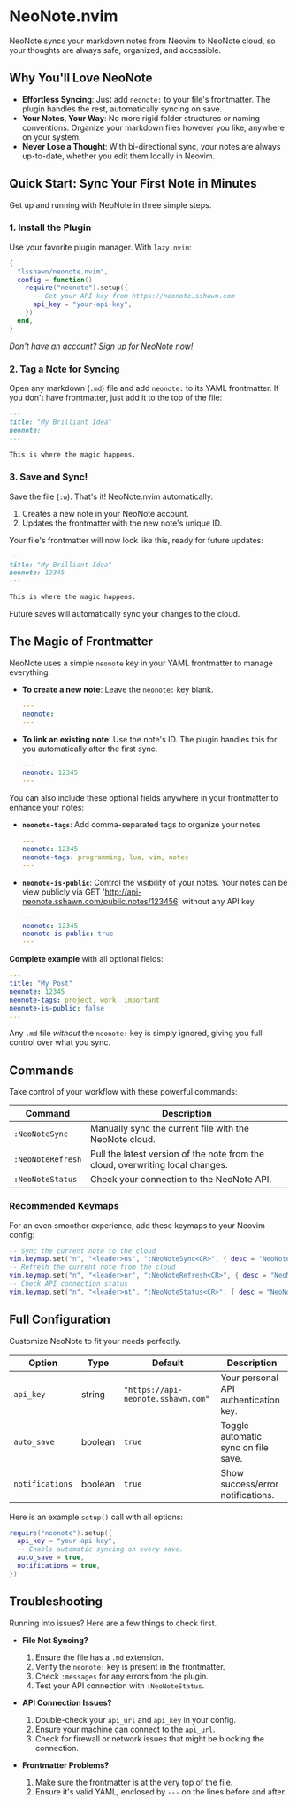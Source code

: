 # NeoNote.nvim

NeoNote syncs your markdown notes from Neovim to NeoNote cloud, so your thoughts are always safe, organized, and accessible.

<!-- Optional: Add a cool GIF of the plugin in action here! -->

## Why You'll Love NeoNote

- **Effortless Syncing**: Just add `neonote:` to your file's frontmatter. The plugin handles the rest, automatically syncing on save.
- **Your Notes, Your Way**: No more rigid folder structures or naming conventions. Organize your markdown files however you like, anywhere on your system.
- **Never Lose a Thought**: With bi-directional sync, your notes are always up-to-date, whether you edit them locally in Neovim.

## Quick Start: Sync Your First Note in Minutes

Get up and running with NeoNote in three simple steps.

### 1. Install the Plugin

Use your favorite plugin manager. With `lazy.nvim`:

```lua
{
  "lsshawn/neonote.nvim",
  config = function()
    require("neonote").setup({
      -- Get your API key from https://neonote.sshawn.com
      api_key = "your-api-key",
    })
  end,
}
```

*Don't have an account? [Sign up for NeoNote now!](https://neonote.sshawn.com)*

### 2. Tag a Note for Syncing

Open any markdown (`.md`) file and add `neonote:` to its YAML frontmatter. If you don't have frontmatter, just add it to the top of the file:

```markdown
---
title: "My Brilliant Idea"
neonote:
---

This is where the magic happens.
```

### 3. Save and Sync!

Save the file (`:w`). That's it! NeoNote.nvim automatically:
1. Creates a new note in your NeoNote account.
2. Updates the frontmatter with the new note's unique ID.

Your file's frontmatter will now look like this, ready for future updates:

```markdown
---
title: "My Brilliant Idea"
neonote: 12345
---

This is where the magic happens.
```

Future saves will automatically sync your changes to the cloud.

## The Magic of Frontmatter

NeoNote uses a simple `neonote` key in your YAML frontmatter to manage everything.

- **To create a new note**: Leave the `neonote:` key blank.
  ```yaml
  ---
  neonote:
  ---
  ```
- **To link an existing note**: Use the note's ID. The plugin handles this for you automatically after the first sync.
  ```yaml
  ---
  neonote: 12345
  ---
  ```

You can also include these optional fields anywhere in your frontmatter to enhance your notes:

- **`neonote-tags`**: Add comma-separated tags to organize your notes
  ```yaml
  ---
  neonote: 12345
  neonote-tags: programming, lua, vim, notes
  ---
  ```

- **`neonote-is-public`**: Control the visibility of your notes. Your notes can be view publicly via GET 'http://api-neonote.sshawn.com/public.notes/123456' without any API key.
  ```yaml
  ---
  neonote: 12345
  neonote-is-public: true
  ---
  ```

**Complete example** with all optional fields:
```yaml
---
title: "My Post"
neonote: 12345  
neonote-tags: project, work, important
neonote-is-public: false
---
```

Any `.md` file *without* the `neonote:` key is simply ignored, giving you full control over what you sync.

## Commands

Take control of your workflow with these powerful commands:

| Command | Description |
|---------|-------------|
| `:NeoNoteSync` | Manually sync the current file with the NeoNote cloud. |
| `:NeoNoteRefresh` | Pull the latest version of the note from the cloud, overwriting local changes. |
| `:NeoNoteStatus` | Check your connection to the NeoNote API. |

### Recommended Keymaps

For an even smoother experience, add these keymaps to your Neovim config:

```lua
-- Sync the current note to the cloud
vim.keymap.set("n", "<leader>ns", ":NeoNoteSync<CR>", { desc = "NeoNote: Sync note" })
-- Refresh the current note from the cloud
vim.keymap.set("n", "<leader>nr", ":NeoNoteRefresh<CR>", { desc = "NeoNote: Refresh note" })
-- Check API connection status
vim.keymap.set("n", "<leader>nt", ":NeoNoteStatus<CR>", { desc = "NeoNote: API Status" })
```

## Full Configuration

Customize NeoNote to fit your needs perfectly.

| Option | Type | Default | Description |
|--------|------|---------|-------------|
| `api_key` | string | `"https://api-neonote.sshawn.com"` | Your personal API authentication key. |
| `auto_save` | boolean | `true` | Toggle automatic sync on file save. |
| `notifications` | boolean | `true` | Show success/error notifications. |

Here is an example `setup()` call with all options:
```lua
require("neonote").setup({
  api_key = "your-api-key",
  -- Enable automatic syncing on every save.
  auto_save = true,
  notifications = true,
})
```

## Troubleshooting

Running into issues? Here are a few things to check first.

- **File Not Syncing?**
  1. Ensure the file has a `.md` extension.
  2. Verify the `neonote:` key is present in the frontmatter.
  3. Check `:messages` for any errors from the plugin.
  4. Test your API connection with `:NeoNoteStatus`.

- **API Connection Issues?**
  1. Double-check your `api_url` and `api_key` in your config.
  2. Ensure your machine can connect to the `api_url`.
  3. Check for firewall or network issues that might be blocking the connection.

- **Frontmatter Problems?**
  1. Make sure the frontmatter is at the very top of the file.
  2. Ensure it's valid YAML, enclosed by `---` on the lines before and after.

